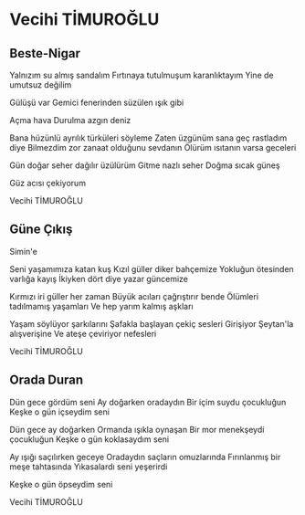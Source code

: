 # Vecihi TİMUROĞLU

## Beste-Nigar

Yalnızım su almış sandalım
Fırtınaya tutulmuşum karanlıktayım
Yine de umutsuz değilim

Gülüşü var
Gemici fenerinden süzülen ışık gibi

Açma hava
Durulma azgın deniz

Bana hüzünlü ayrılık türküleri söyleme
Zaten üzgünüm sana geç rastladım diye
Bilmezdim zor zanaat olduğunu sevdanın
Ölürüm ısıtanın varsa geceleri

Gün doğar seher dağılır üzülürüm
Gitme nazlı seher
Doğma sıcak güneş

Güz acısı çekiyorum

Vecihi TİMUROĞLU

## Güne Çıkış

Simin'e

Seni yaşamımıza katan kuş
Kızıl güller diker bahçemize
Yokluğun ötesinden varlığa kayış
İkiyken dört diye yazar güncemize

Kırmızı iri güller her zaman
Büyük acıları çağrıştırır bende
Ölümleri tadılmamış yaşamları
Ve hep yarım kalmış aşkları

Yaşam söylüyor şarkılarını
Şafakla başlayan çekiç sesleri
Girişiyor Şeytan'la alışverişine
Ve ateşe çeviriyor nefesleri

Vecihi TİMUROĞLU

## Orada Duran

Dün gece gördüm seni
Ay doğarken oradaydın
Bir içim suydu çocukluğun
Keşke o gün içseydim seni

Dün gece ay doğarken
Ormanda ışıkla oynaşan
Bir mor menekşeydi çocukluğun
Keşke o gün koklasaydım seni

Ay ışığı saçılırken geceye
Oradaydın saçların omuzlarında
Fırınlanmış bir meşe tahtasında
Yıkasalardı seni yeşerirdi

Keşke o gün öpseydim seni

Vecihi TİMUROĞLU